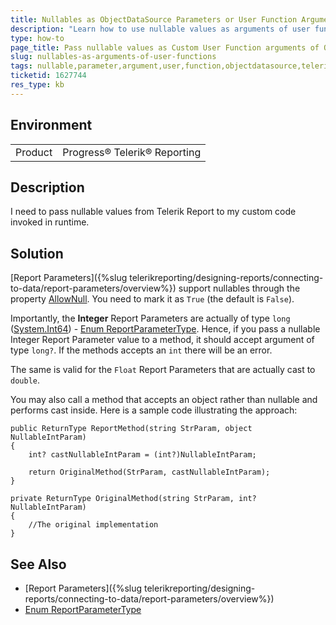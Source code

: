 ```yaml
---
title: Nullables as ObjectDataSource Parameters or User Function Arguments
description: "Learn how to use nullable values as arguments of user functions or ObjectDataSource parameters in Telerik Reporting."
type: how-to
page_title: Pass nullable values as Custom User Function arguments of ObjectDataSource parameters
slug: nullables-as-arguments-of-user-functions
tags: nullable,parameter,argument,user,function,objectdatasource,telerik,reporting
ticketid: 1627744
res_type: kb
---
```


## Environment

<table>
	<tbody>
		<tr>
			<td>Product</td>
			<td>Progress® Telerik® Reporting</td>
		</tr>
	</tbody>
</table>

## Description

I need to pass nullable values from Telerik Report to my custom code invoked in runtime.

## Solution

[Report Parameters]({%slug telerikreporting/designing-reports/connecting-to-data/report-parameters/overview%}) support nullables through the property [AllowNull](/api/telerik.reporting.reportparameter#Telerik_Reporting_ReportParameter_AllowNull). You need to mark it as `True` (the default is `False`).

Importantly, the __Integer__ Report Parameters are actually of type `long` ([System.Int64](https://learn.microsoft.com/en-us/dotnet/api/system.int64?view=net-7.0)) - [Enum ReportParameterType](/api/telerik.reporting.reportparametertype). Hence, if you pass a nullable Integer Report Parameter value to a method, it should accept argument of type `long?`. If the methods accepts an `int` there will be an error.

The same is valid for the `Float` Report Parameters that are actually cast to `double`.

You may also call a method that accepts an object rather than nullable and performs cast inside. Here is a sample code illustrating the approach:

````CSharp
public ReturnType ReportMethod(string StrParam, object NullableIntParam)
{
	int? castNullableIntParam = (int?)NullableIntParam;

	return OriginalMethod(StrParam, castNullableIntParam);
}

private ReturnType OriginalMethod(string StrParam, int? NullableIntParam)
{
	//The original implementation
}
````



## See Also

* [Report Parameters]({%slug telerikreporting/designing-reports/connecting-to-data/report-parameters/overview%})
* [Enum ReportParameterType](/api/telerik.reporting.reportparametertype)
